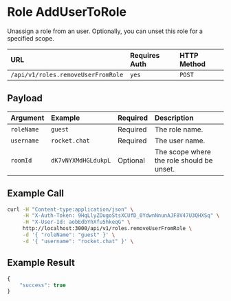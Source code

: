 # Role AddUserToRole

Unassign a role from an user. Optionally, you can unset this role for a specified scope.

| URL | Requires Auth | HTTP Method |
| :--- | :--- | :--- |
| `/api/v1/roles.removeUserFromRole` | `yes` | `POST` |

## Payload

| Argument | Example | Required | Description |
| :--- | :--- | :--- | :--- |
| `roleName` | `guest` | Required | The role name. |
| `username` | `rocket.chat` | Required | The user name. |
| `roomId` | `dK7vNYXMdHGLdukpL` | Optional | The scope where the role should be unset. |

## Example Call

```bash
curl -H "Content-type:application/json" \
     -H "X-Auth-Token: 9HqLlyZOugoStsXCUfD_0YdwnNnunAJF8V47U3QHXSq" \
     -H "X-User-Id: aobEdbYhXfu5hkeqG" \
     http://localhost:3000/api/v1/roles.removeUserFromRole \
     -d '{ "roleName": "guest" }' \
     -d '{ "username": "rocket.chat" }' \
```

## Example Result

```javascript
{
    "success": true
}
```
